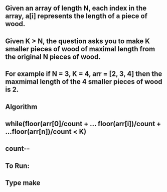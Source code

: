 ## Given an array of length N, each index in the array, a[i] represents the length of a piece of wood.
## Given K > N, the question asks you to make K smaller pieces of wood of maximal length from the original N pieces of wood.
## For example if N = 3, K = 4, arr = [2, 3, 4] then the maxmimal length of the 4 smaller pieces of wood is 2.


## Algorithm
## while(floor(arr[0]/count + ...  floor(arr[i])/count + ...floor(arr[n])/count < K)
## count--

## To Run:
## Type make